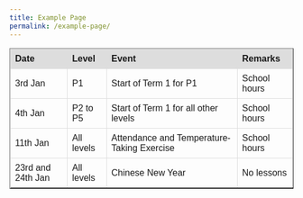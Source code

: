 ```yaml
---
title: Example Page
permalink: /example-page/
---
```

<style>
table {
  font-family: arial, sans-serif;
  border-collapse: collapse;
  width: 100%;
}

td, th {
  border: 1px solid #dddddd;
  text-align: left;
  padding: 8px;
}

tr:nth-child(1) {
  background-color: #dddddd;
}
</style>

<table border=1>
  <tbody>
  <tr>
    <th>Date</th>
    <th>Level</th>
    <th>Event</th>
    <th>Remarks</th>
  </tr>
  <tr>
    <td>3rd Jan</td>
    <td>P1</td>
    <td>Start of Term 1 for P1</td>
    <td>School hours </td>
  </tr>
  <tr>
    <td>4th Jan</td>
    <td>P2 to P5 </td>
    <td>Start of Term 1 for all other levels</td>
    <td>School hours</td>
  </tr>
  <tr>
    <td>11th Jan</td>
    <td>All levels </td>
    <td>Attendance and Temperature-Taking Exercise</td>
    <td>School hours </td>
  </tr>
  <tr>
    <td>23rd and 24th Jan</td>
    <td>All levels </td>
    <td>Chinese New Year</td>
    <td>No lessons</td>
  </tr>
  <tr>
  
  </tr>
</tbody></table>